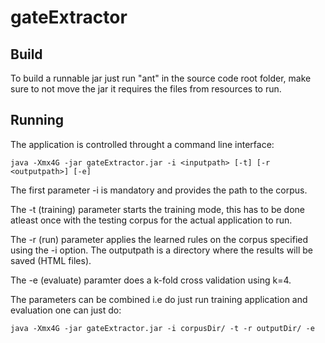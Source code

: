 gateExtractor
=============

## Build

To build a runnable jar just run "ant" in the source code root folder,
make sure to not move the jar it requires the files from resources to run.

## Running

The application is controlled throught a command line interface:

```
java -Xmx4G -jar gateExtractor.jar -i <inputpath> [-t] [-r <outputpath>] [-e]
```

The first parameter -i is mandatory and provides the path to the corpus.

The -t (training) parameter starts the training mode, this has to be done
atleast once with the testing corpus for the actual application to run.

The -r (run) parameter applies the learned rules on the corpus specified
using the -i option. The outputpath is a directory where the results will
be saved (HTML files).

The -e (evaluate) paramter does a k-fold cross validation using k=4.

The parameters can be combined i.e do just run training application
and evaluation one can just do:

```
java -Xmx4G -jar gateExtractor.jar -i corpusDir/ -t -r outputDir/ -e
```




